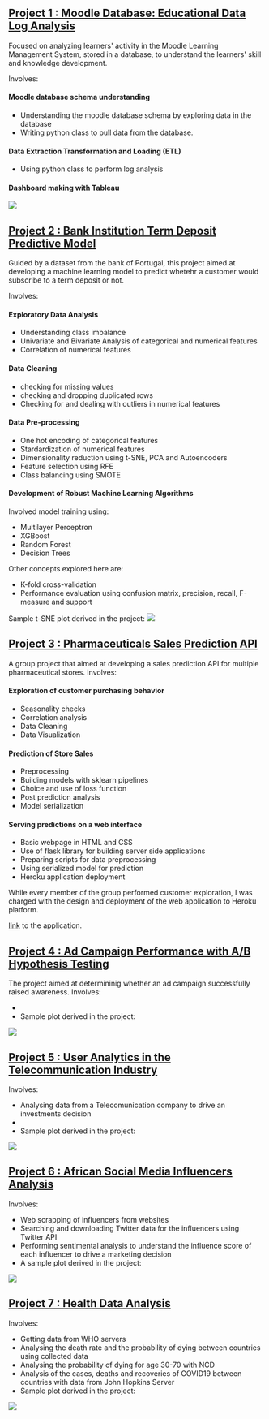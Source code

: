 ## [Project 1 : Moodle Database: Educational Data Log Analysis](https://github.com/Kiiru-Anastasia/10acadWeeklyChallenges/tree/master/Week10)
<p>Focused on analyzing learners' activity in the Moodle Learning Management System, stored in a database, to understand the learners' skill and knowledge development.</p>
Involves:

#### Moodle database schema understanding
<ul>
  <li>Understanding the moodle database schema by exploring data in the database</li>
  <li>Writing python class to pull data from the database.</li>
</ul>

#### Data Extraction Transformation and Loading (ETL)
<ul>
  <li>Using python class to perform log analysis</li>
</ul>

#### Dashboard making with Tableau
[<div class='tableauPlaceholder' id='viz1604660541742' style='position: relative'><noscript><a href='#'><img alt=' ' src='https:&#47;&#47;public.tableau.com&#47;static&#47;images&#47;ed&#47;education_log_analysis&#47;Dashboard1&#47;1_rss.png' style='border: none' /></a></noscript><object class='tableauViz'  style='display:none;'><param name='host_url' value='https%3A%2F%2Fpublic.tableau.com%2F' /> <param name='embed_code_version' value='3' /> <param name='site_root' value='' /><param name='name' value='education_log_analysis&#47;Dashboard1' /><param name='tabs' value='no' /><param name='toolbar' value='yes' /><param name='static_image' value='https:&#47;&#47;public.tableau.com&#47;static&#47;images&#47;ed&#47;education_log_analysis&#47;Dashboard1&#47;1.png' /> <param name='animate_transition' value='yes' /><param name='display_static_image' value='yes' /><param name='display_spinner' value='yes' /><param name='display_overlay' value='yes' /><param name='display_count' value='yes' /><param name='language' value='en' /></object></div>](https://public.tableau.com/views/education_log_analysis/Dashboard1?:language=en&:display_count=y&:origin=viz_share_link)  

## [Project 2 : Bank Institution Term Deposit Predictive Model](https://github.com/Kiiru-Anastasia/10acadWeeklyChallenges/tree/master/Week6)
<p>Guided by a dataset from the bank of Portugal, this project aimed at developing a machine learning model to predict whetehr a customer would subscribe to a term deposit or not.</p>
Involves:

#### Exploratory Data Analysis
<ul>
  <li>Understanding class imbalance</li>
  <li>Univariate and Bivariate Analysis of categorical and numerical features</li>
  <li>Correlation of numerical features</li>
</ul>

#### Data Cleaning
<ul>
  <li>checking for missing values</li>
  <li>checking and dropping duplicated rows</li>
  <li>Checking for and dealing with outliers in numerical features</li>
</ul>

#### Data Pre-processing
<ul>
  <li>One hot encoding of categorical features</li>
  <li>Stardardization of numerical features</li>
  <li>Dimensionality reduction using t-SNE, PCA and Autoencoders</li>
  <li>Feature selection using RFE</li>
  <li>Class balancing using SMOTE</li>
</ul>

#### Development of Robust Machine Learning Algorithms
Involved model training using:
<ul>
  <li>Multilayer Perceptron</li>
  <li>XGBoost</li>
  <li>Random Forest</li>
  <li>Decision Trees</li>
</ul>
Other concepts explored here are:
<ul>
  <li>K-fold cross-validation</li>
  <li>Performance evaluation using confusion matrix, precision, recall, F-measure and support</li>
</ul>
Sample t-SNE plot derived in the project:
<img src = "/images/tsne_plot.png">

## [Project 3 : Pharmaceuticals Sales Prediction API](https://github.com/TeamFasilGhebb/salesPrediction/tree/dev)
A group project that aimed at developing a sales prediction API for multiple pharmaceutical stores.
Involves:

#### Exploration of customer purchasing behavior
<ul>
  <li>Seasonality checks</li>
  <li>Correlation analysis</li>
  <li>Data Cleaning</li>
  <li>Data Visualization</li>
</ul>

#### Prediction of Store Sales
<ul>
  <li>Preprocessing</li>
  <li>Building models with sklearn pipelines</li>
  <li>Choice and use of loss function</li>
  <li>Post prediction analysis</li>
  <li>Model serialization</li>
</ul>

#### Serving predictions on a web interface
<ul>
  <li>Basic webpage in HTML and CSS</li>
  <li>Use of flask library for building server side applications</li>
  <li>Preparing scripts for data preprocessing</li>
  <li>Using serialized model for prediction</li>
  <li>Heroku application deployment</li>
</ul>
While every member of the group performed customer exploration, I was charged with the design and deployment of the web application to Heroku platform. 

[link](https://sales-prediction-api.herokuapp.com/) to the application.

## [Project 4 : Ad Campaign Performance with A/B Hypothesis Testing](https://github.com/Kiiru-Anastasia/10acadWeeklyChallenges/tree/master/Week4)
The project aimed at determininig whether an ad campaign successfully raised awareness.
Involves:
<ul>
  <li></li>
  <li>Sample plot derived in the project:</li>
</ul>
<img src = "/images/hypotest.png">

## [Project 5 : User Analytics in the Telecommunication Industry](https://github.com/Kiiru-Anastasia/10acadWeeklyChallenges/blob/master/Week2/User_Analytics.ipynb)
Involves:
<ul>
  <li>Analysing data from a Telecomunication company to drive an investments decision</li>
  <li></li>
  <li>Sample plot derived in the project:</li>
</ul>
<img src = "/images/experience_cluster.png">

## [Project 6 : African Social Media Influencers Analysis](https://github.com/Kiiru-Anastasia/10acadWeeklyChallenges/blob/master/Week1/scrapping_starter.ipynb)
Involves:
<ul>
  <li>Web scrapping of influencers from websites</li>
  <li>Searching and downloading Twitter data for the influencers using Twitter API</li>
  <li>Performing sentimental analysis to understand the influence score of each influencer to drive a marketing decision</li>
  <li>A sample plot derived in the project:</li>
</ul>
<img src = "/images/hashtags_barplot.png">

## [Project 7 : Health Data Analysis](https://github.com/Kiiru-Anastasia/10acadWeeklyChallenges/blob/master/Week0/tenx_covid19_analysis_KiiruAnastasia.ipynb)
Involves:
<ul>
  <li>Getting data from WHO servers</li>
  <li>Analysing the death rate and the probability of dying between countries using collected data</li>
  <li>Analysing the probability of dying for age 30-70 with NCD</li>
  <li>Analysis of the cases, deaths and recoveries of COVID19 between countries with data from John Hopkins Server</li>
  <li>Sample plot derived in the project:</li>
</ul>
<img src = "/images/COVID19%20Confirmed%20Cases.png">
